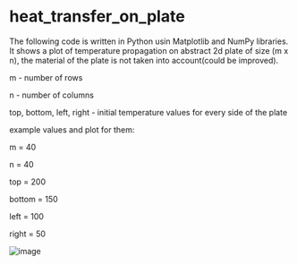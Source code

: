 # heat_transfer_on_plate
The following code is written in Python usin Matplotlib and NumPy libraries. It shows a plot of temperature propagation on abstract 2d plate of size (m x n), the material of the plate is not taken into account(could be improved).

m - number of rows

n - number of columns

top, bottom, left, right - initial temperature values for every side of the plate


example values and plot for them:

m = 40

n = 40



top = 200

bottom = 150

left = 100

right = 50

![image](https://user-images.githubusercontent.com/67865361/116825035-9399ca00-ab8d-11eb-9935-5cdaf70fc4ee.png)
